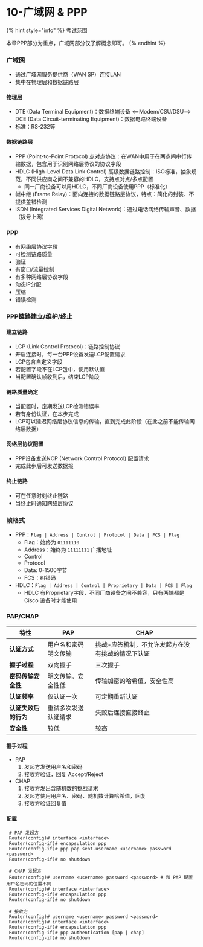 # 10-广域网 & PPP

{% hint style="info" %}
考试范围

本章PPP部分为重点，广域网部分仅了解概念即可。
{% endhint %}

### 广域网

* 通过广域网服务提供商（WAN SP）连接LAN
* 集中在物理层和数据链路层

#### 物理层

* DTE (Data Terminal Equipment)：数据终端设备 <==Modem/CSU/DSU==> DCE (Data Circuit-terminating Equipment)：数据电路终端设备
* 标准：RS-232等

#### 数据链路层

* PPP (Point-to-Point Protocol) 点对点协议：在WAN中用于在两点间串行传输数据，包含用于识别网络层协议的协议字段
* HDLC (High-Level Data Link Control) 高级数据链路控制：ISO标准，抽象规范，不同供应商之间不兼容的HDLC，支持点对点/多点配置
  * 同一厂商设备可以用HDLC，不同厂商设备使用PPP（标准化）
* 帧中继 (Frame Relay)：面向连接的数据链路层协议，特点：简化的封装、不提供差错检测
* ISDN (Integrated Services Digital Network)：通过电话网络传输声音、数据（拨号上网）

### PPP

* 有网络层协议字段
* 可检测链路质量
* 验证
* 有窗口/流量控制
* 有多种网络层协议字段
* 动态IP分配
* 压缩
* 错误检测

### PPP链路建立/维护/终止

#### 建立链路

* LCP (Link Control Protocol)：链路控制协议
* 开启连接时，每一台PPP设备发送LCP配置请求
* LCP包含自定义字段
* 若配置字段不在LCP包中，使用默认值
* 当配置确认帧收到后，结束LCP阶段

#### 链路质量确定

* 当配置时，定期发送LCP检测错误率
* 若有身份认证，在本步完成
* LCP可以延迟网络层协议信息的传输，直到完成此阶段（在此之前不能传输网络层数据）

#### 网络层协议配置

* PPP设备发送NCP (Network Control Protocol) 配置请求
* 完成此步后可发送数据报

#### 终止链路

* 可在任意时刻终止链路
* 当终止时通知网络层协议

### 帧格式

* PPP：`Flag | Address | Control | Protocol | Data | FCS | Flag`
  * Flag：始终为 `01111110`
  * Address：始终为 `11111111` 广播地址
  * Control
  * Protocol
  * Data: 0-1500字节
  * FCS：纠错码
* HDLC：`Flag | Address | Control | Proprietary | Data | FCS | Flag`
  * HDLC 有Proprietary字段，不同厂商设备之间不兼容，只有两端都是 Cisco 设备时才能使用

### PAP/CHAP

| **特性**       | **PAP**    | **CHAP**                  |
| ------------ | ---------- | ------------------------- |
| **认证方式**     | 用户名和密码明文传输 | 挑战-应答机制，不允许发起方在没有挑战的情况下认证 |
| **握手过程**     | 双向握手       | 三次握手                      |
| **密码传输安全性**  | 明文传输，安全性低  | 传输加密的哈希值，安全性高             |
| **认证频率**     | 仅认证一次      | 可定期重新认证                   |
| **认证失败后的行为** | 重试多次发送认证请求 | 失败后连接直接终止                 |
| **安全性**      | 较低         | 较高                        |

#### 握手过程

* PAP
  1. 发起方发送用户名和密码
  2. 接收方验证，回复 Accept/Reject
* CHAP
  1. 接收方发出含随机数的挑战请求
  2. 发起方使用用户名、密码、随机数计算哈希值，回复
  3. 接收方验证回复值

#### 配置

```
 # PAP 发起方
 Router(config)# interface <interface>
 Router(config-if)# encapsulation ppp
 Router(config-if)# ppp pap sent-username <username> password <password>
 Router(config-if)# no shutdown
```

```
 # CHAP 发起方
 Router(config)# username <username> password <password> # 和 PAP 配置用户名密码的位置不同
 Router(config)# interface <interface>
 Router(config-if)# encapsulation ppp
 Router(config-if)# no shutdown
```

```
 # 接收方
 Router(config)# username <username> password <password>
 Router(config)# interface <interface>
 Router(config-if)# encapsulation ppp
 Router(config-if)# ppp authentication [pap | chap]
 Router(config-if)# no shutdown
```
